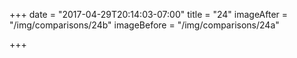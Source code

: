 +++
date = "2017-04-29T20:14:03-07:00"
title = "24"
imageAfter = "/img/comparisons/24b"
imageBefore = "/img/comparisons/24a"

+++

